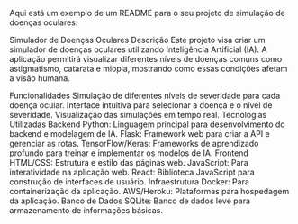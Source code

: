 
Aqui está um exemplo de um README para o seu projeto de simulação de doenças oculares:

Simulador de Doenças Oculares
Descrição
Este projeto visa criar um simulador de doenças oculares utilizando Inteligência Artificial (IA). A aplicação permitirá visualizar diferentes níveis de doenças comuns como astigmatismo, catarata e miopia, mostrando como essas condições afetam a visão humana.

Funcionalidades
Simulação de diferentes níveis de severidade para cada doença ocular.
Interface intuitiva para selecionar a doença e o nível de severidade.
Visualização das simulações em tempo real.
Tecnologias Utilizadas
Backend
Python: Linguagem principal para desenvolvimento do backend e modelagem de IA.
Flask: Framework web para criar a API e gerenciar as rotas.
TensorFlow/Keras: Frameworks de aprendizado profundo para treinar e implementar os modelos de IA.
Frontend
HTML/CSS: Estrutura e estilo das páginas web.
JavaScript: Para interatividade na aplicação web.
React: Biblioteca JavaScript para construção de interfaces de usuário.
Infraestrutura
Docker: Para containerização da aplicação.
AWS/Heroku: Plataformas para hospedagem da aplicação.
Banco de Dados
SQLite: Banco de dados leve para armazenamento de informações básicas.
